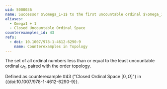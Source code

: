 ```yaml
---
uid: S000036
name: Successor $\omega_1+1$ to the first uncountable ordinal $\omega_1$
aliases:
  - Omega1 + 1
  - Closed Uncountable Ordinal Space
counterexamples_id: 43
refs:
  - doi: 10.1007/978-1-4612-6290-9
    name: Counterexamples in Topology
---
```

The set of all ordinal numbers less than or equal to
the least uncountable ordinal $\omega_1$, paired with the order topology.

Defined as counterexample #43 ("Closed Ordinal Space $[0,\Omega]$")
in {{doi:10.1007/978-1-4612-6290-9}}.
